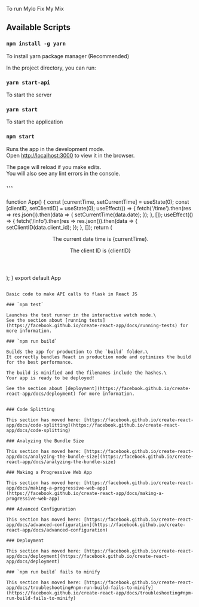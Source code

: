 To run Mylo Fix My Mix

## Available Scripts

### `npm install -g yarn`
To install yarn package manager (Recommended)

In the project directory, you can run:

### `yarn start-api`

To start the server 

### `yarn start`

To start the application

### `npm start`

Runs the app in the development mode.\
Open [http://localhost:3000](http://localhost:3000) to view it in the browser.

The page will reload if you make edits.\
You will also see any lint errors in the console.

### ```
function App() {
  const [currentTime, setCurrentTime] = useState(0);
  const [clientID, setClientID] = useState(0);
  useEffect(() => {
    fetch('/time').then(res => res.json()).then(data => {
      setCurrentTime(data.date);
    });
  }, []);
  useEffect(() => {
    fetch('/info').then(res => res.json()).then(data => {
      setClientID(data.client_id);
    });
  }, []);
  return (
    <div className="App">
      <header className="App-header">
        <p>The current date time is {currentTime}.</p>
        <p>The client ID is {clientID}</p>
      </header>
    </div>
  );
}
export default App
```

Basic code to make API calls to flask in React JS

### `npm test`

Launches the test runner in the interactive watch mode.\
See the section about [running tests](https://facebook.github.io/create-react-app/docs/running-tests) for more information.

### `npm run build`

Builds the app for production to the `build` folder.\
It correctly bundles React in production mode and optimizes the build for the best performance.

The build is minified and the filenames include the hashes.\
Your app is ready to be deployed!

See the section about [deployment](https://facebook.github.io/create-react-app/docs/deployment) for more information.


### Code Splitting

This section has moved here: [https://facebook.github.io/create-react-app/docs/code-splitting](https://facebook.github.io/create-react-app/docs/code-splitting)

### Analyzing the Bundle Size

This section has moved here: [https://facebook.github.io/create-react-app/docs/analyzing-the-bundle-size](https://facebook.github.io/create-react-app/docs/analyzing-the-bundle-size)

### Making a Progressive Web App

This section has moved here: [https://facebook.github.io/create-react-app/docs/making-a-progressive-web-app](https://facebook.github.io/create-react-app/docs/making-a-progressive-web-app)

### Advanced Configuration

This section has moved here: [https://facebook.github.io/create-react-app/docs/advanced-configuration](https://facebook.github.io/create-react-app/docs/advanced-configuration)

### Deployment

This section has moved here: [https://facebook.github.io/create-react-app/docs/deployment](https://facebook.github.io/create-react-app/docs/deployment)

### `npm run build` fails to minify

This section has moved here: [https://facebook.github.io/create-react-app/docs/troubleshooting#npm-run-build-fails-to-minify](https://facebook.github.io/create-react-app/docs/troubleshooting#npm-run-build-fails-to-minify)
